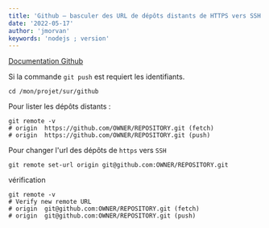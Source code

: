```yaml
---
title: 'Github — basculer des URL de dépôts distants de HTTPS vers SSH'
date: '2022-05-17'
author: 'jmorvan'
keywords: 'nodejs ; version'
---
```


[Documentation Github](https://docs.github.com/fr/get-started/getting-started-with-git/managing-remote-repositories#switching-remote-urls-from-https-to-ssh)

Si la commande `git push` est  requiert les identifiants.
```shell
cd /mon/projet/sur/github
```
Pour lister les dépôts distants :
```shell
git remote -v
# origin  https://github.com/OWNER/REPOSITORY.git (fetch)
# origin  https://github.com/OWNER/REPOSITORY.git (push)
```

Pour changer l'url des dépôts de `https` vers `SSH`
```shell
git remote set-url origin git@github.com:OWNER/REPOSITORY.git
```

vérification
```shell
git remote -v
# Verify new remote URL
# origin  git@github.com:OWNER/REPOSITORY.git (fetch)
# origin  git@github.com:OWNER/REPOSITORY.git (push)
```
  